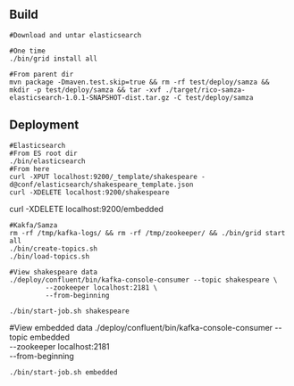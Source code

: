 
## Build

```
#Download and untar elasticsearch

#One time
./bin/grid install all

#From parent dir
mvn package -Dmaven.test.skip=true && rm -rf test/deploy/samza && mkdir -p test/deploy/samza && tar -xvf ./target/rico-samza-elasticsearch-1.0.1-SNAPSHOT-dist.tar.gz -C test/deploy/samza
```

## Deployment
	#Elasticsearch
	#From ES root dir
	./bin/elasticsearch
	#From here
	curl -XPUT localhost:9200/_template/shakespeare -d@conf/elasticsearch/shakespeare_template.json
	curl -XDELETE localhost:9200/shakespeare
  curl -XDELETE localhost:9200/embedded

	#Kakfa/Samza
	rm -rf /tmp/kafka-logs/ && rm -rf /tmp/zookeeper/ && ./bin/grid start all
	./bin/create-topics.sh
	./bin/load-topics.sh

	#View shakespeare data
	./deploy/confluent/bin/kafka-console-consumer --topic shakespeare \
             --zookeeper localhost:2181 \
             --from-beginning

	./bin/start-job.sh shakespeare

  #View embedded data
	./deploy/confluent/bin/kafka-console-consumer --topic embedded \
             --zookeeper localhost:2181 \
             --from-beginning

	./bin/start-job.sh embedded
